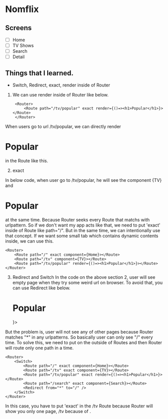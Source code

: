 # Nomflix

## Screens

- [ ] Home
- [ ] TV Shows
- [ ] Search
- [ ] Detail

## Things that I learned.

- Switch, Redirect, exact, render inside of Router
1. We can use render inside of Router like below.

        <Router>
            <Route path="/tv/popular" exact render={()=><h1>Popular</h1>}></Route>    
        </Router>

When users go to url /tv/popular, we can directly render <h1>Popular</h1> in the Route like this.

2. exact

In below code, when user go to /tv/popular, he will see the component {TV} and <h1>Popular</h1> at the same time. Because Router seeks every Route that matchs with urlpattern.
So if we don't want my app acts like that, we need to put 'exact' inside of Route like path="/".
But in the same time, we can intentionally use that concept. If we want some small tab which contains dynamic contents inside, we can use this.

    <Router>
        <Route path="/" exact component={Home}></Route>
        <Route path="/tv" component={TV}></Route>
        <Route path="/tv/popular" render={()=><h1>Popular</h1>}></Route>
    </Router>

3. Redirect and Switch
In the code on the above section 2, user will see empty page when they try some weird url on browser. To avoid that, you can use Redirect like below.

    <Router>
        <Route path="/" exact component={Home}></Route>
        <Route path="/tv" component={TV}></Route>
        <Route path="/tv/popular" render={()=><h1>Popular</h1>}></Route>
        <Redirect from="*" to="/" />
    </Router>

But the problem is, user will not see any of other pages because Router matches "*" in any urlpatterns. So basically user can only see "/" every time.
To solve this, we need to put <Switch></Switch> on the outside of Routes and then Router will route only one path in a time.

    <Router>
        <Switch>
            <Route path="/" exact component={Home}></Route>
            <Route path="/tv" exact component={TV}></Route>
            <Route path="/tv/popular" exact render={()=><h1>Popular</h1>}></Route>
            <Route path="/search" exact component={Search}></Route>
            <Redirect from="*" to="/" />
        </Switch>
    </Router>

In this case, you have to put 'exact' in the /tv Route because Router will show you only one page, /tv because of <Switch></Switch>.